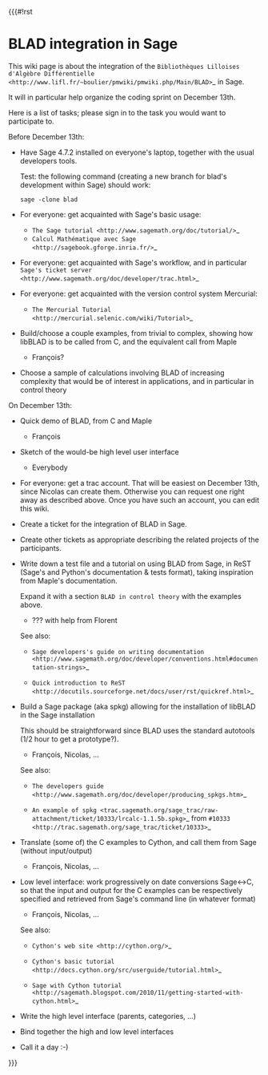 {{{#!rst

BLAD integration in Sage
========================

This wiki page is about the integration of the `Bibliothèques Lilloises d'Algèbre Différentielle <http://www.lifl.fr/~boulier/pmwiki/pmwiki.php/Main/BLAD>`_ in Sage.

It will in particular help organize the coding sprint on December 13th.

Here is a list of tasks; please sign in to the task you would want to participate to.

Before December 13th:

- Have Sage 4.7.2 installed on everyone's laptop, together with the usual developers tools.

  Test: the following command (creating a new branch for blad's development within Sage) should work:

  ``sage -clone blad``

- For everyone: get acquainted with Sage's basic usage:

  - `The Sage tutorial <http://www.sagemath.org/doc/tutorial/>`_
  - `Calcul Mathématique avec Sage <http://sagebook.gforge.inria.fr/>`_

- For everyone: get acquainted with Sage's workflow, and in particular `Sage's ticket server <http://www.sagemath.org/doc/developer/trac.html>`_

- For everyone: get acquainted with the version control system Mercurial:

  - `The Mercurial Tutorial <http://mercurial.selenic.com/wiki/Tutorial>`_

- Build/choose a couple examples, from trivial to complex, showing how libBLAD is to be called from C, and the equivalent call from Maple

  - François?

- Choose a sample of calculations involving BLAD of increasing
  complexity that would be of interest in applications, and in
  particular in control theory

On December 13th:

- Quick demo of BLAD, from C and Maple

  - François

- Sketch of the would-be high level user interface

  - Everybody

- For everyone: get a trac account. That will be easiest on December 13th, since Nicolas can create them. Otherwise you can request one right away as described above. Once you have such an account, you can edit this wiki.

- Create a ticket for the integration of BLAD in Sage.

- Create other tickets as appropriate describing the related projects of the participants.

- Write down a test file and a tutorial on using BLAD from Sage, in
  ReST (Sage's and Python's documentation & tests format), taking
  inspiration from Maple's documentation.

  Expand it with a section `BLAD in control theory` with the examples above.

  - ??? with help from Florent

  See also:

  - `Sage developers's guide on writing documentation <http://www.sagemath.org/doc/developer/conventions.html#documentation-strings>`_

  - `Quick introduction to ReST <http://docutils.sourceforge.net/docs/user/rst/quickref.html>`_

- Build a Sage package (aka spkg) allowing for the installation of libBLAD in the Sage installation

  This should be straightforward since BLAD uses the standard autotools (1/2 hour to get a prototype?).

  - François, Nicolas, ...

  See also:

  - `The developers guide <http://www.sagemath.org/doc/developer/producing_spkgs.htm>`_

  - `An example of spkg <trac.sagemath.org/sage_trac/raw-attachment/ticket/10333/lrcalc-1.1.5b.spkg>`_ from `#10333 <http://trac.sagemath.org/sage_trac/ticket/10333>`_

- Translate (some of) the C examples to Cython, and call them from Sage (without input/output)

  - François, Nicolas, ...

- Low level interface: work progressively on date conversions
  Sage<->C, so that the input and output for the C examples can be
  respectively specified and retrieved from Sage's command line (in
  whatever format)

  - François, Nicolas, ...

  See also:

  - `Cython's web site <http://cython.org/>`_

  - `Cython's basic tutorial <http://docs.cython.org/src/userguide/tutorial.html>`_

  - `Sage with Cython tutorial <http://sagemath.blogspot.com/2010/11/getting-started-with-cython.html>`_

- Write the high level interface (parents, categories, ...)

- Bind together the high and low level interfaces

- Call it a day :-)

}}}
